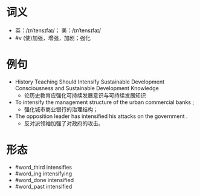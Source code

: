 # 词义
- 英：/ɪnˈtensɪfaɪ/； 美：/ɪnˈtensɪfaɪ/
- #v (使)加强，增强，加剧；强化
# 例句
- History Teaching Should Intensify Sustainable Development Consciousness and Sustainable Development Knowledge
	- 论历史教育应强化可持续发展意识与可持续发展知识
- To intensify the management structure of the urban commercial banks ;
	- 强化城市商业银行的治理结构；
- The opposition leader has intensified his attacks on the government .
	- 反对派领袖加强了对政府的攻击。
# 形态
- #word_third intensifies
- #word_ing intensifying
- #word_done intensified
- #word_past intensified
